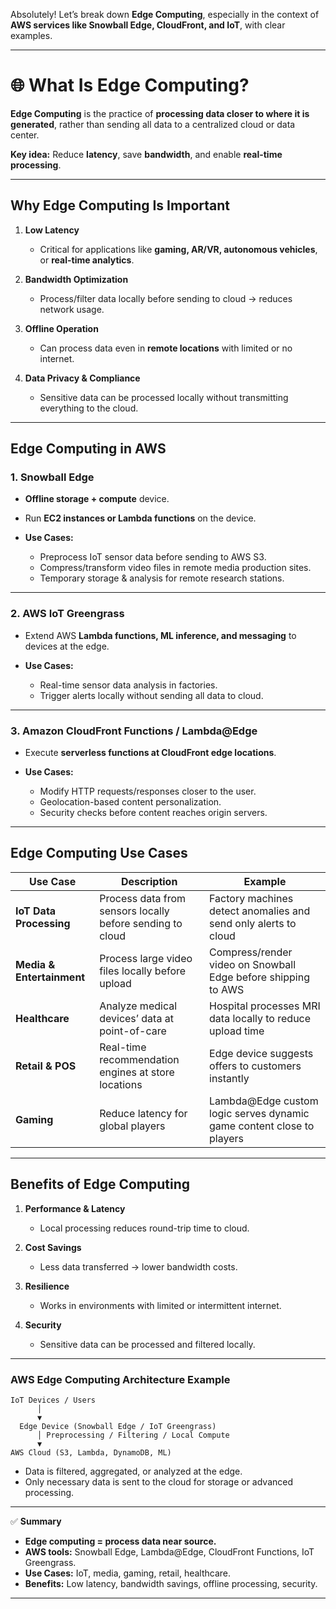 Absolutely! Let’s break down **Edge Computing**, especially in the context of **AWS services like Snowball Edge, CloudFront, and IoT**, with clear examples.

---

# 🌐 **What Is Edge Computing?**

**Edge Computing** is the practice of **processing data closer to where it is generated**, rather than sending all data to a centralized cloud or data center.

**Key idea:** Reduce **latency**, save **bandwidth**, and enable **real-time processing**.

---

## **Why Edge Computing Is Important**

1. **Low Latency**

   - Critical for applications like **gaming, AR/VR, autonomous vehicles**, or **real-time analytics**.

2. **Bandwidth Optimization**

   - Process/filter data locally before sending to cloud → reduces network usage.

3. **Offline Operation**

   - Can process data even in **remote locations** with limited or no internet.

4. **Data Privacy & Compliance**

   - Sensitive data can be processed locally without transmitting everything to the cloud.

---

## **Edge Computing in AWS**

### **1. Snowball Edge**

- **Offline storage + compute** device.
- Run **EC2 instances or Lambda functions** on the device.
- **Use Cases:**

  - Preprocess IoT sensor data before sending to AWS S3.
  - Compress/transform video files in remote media production sites.
  - Temporary storage & analysis for remote research stations.

---

### **2. AWS IoT Greengrass**

- Extend AWS **Lambda functions, ML inference, and messaging** to devices at the edge.
- **Use Cases:**

  - Real-time sensor data analysis in factories.
  - Trigger alerts locally without sending all data to cloud.

---

### **3. Amazon CloudFront Functions / Lambda@Edge**

- Execute **serverless functions at CloudFront edge locations**.
- **Use Cases:**

  - Modify HTTP requests/responses closer to the user.
  - Geolocation-based content personalization.
  - Security checks before content reaches origin servers.

---

## **Edge Computing Use Cases**

| Use Case                  | Description                                               | Example                                                               |
| ------------------------- | --------------------------------------------------------- | --------------------------------------------------------------------- |
| **IoT Data Processing**   | Process data from sensors locally before sending to cloud | Factory machines detect anomalies and send only alerts to cloud       |
| **Media & Entertainment** | Process large video files locally before upload           | Compress/render video on Snowball Edge before shipping to AWS         |
| **Healthcare**            | Analyze medical devices’ data at point-of-care            | Hospital processes MRI data locally to reduce upload time             |
| **Retail & POS**          | Real-time recommendation engines at store locations       | Edge device suggests offers to customers instantly                    |
| **Gaming**                | Reduce latency for global players                         | Lambda@Edge custom logic serves dynamic game content close to players |

---

## **Benefits of Edge Computing**

1. **Performance & Latency**

   - Local processing reduces round-trip time to cloud.

2. **Cost Savings**

   - Less data transferred → lower bandwidth costs.

3. **Resilience**

   - Works in environments with limited or intermittent internet.

4. **Security**

   - Sensitive data can be processed and filtered locally.

---

### **AWS Edge Computing Architecture Example**

```
IoT Devices / Users
      │
      ▼
  Edge Device (Snowball Edge / IoT Greengrass)
      │ Preprocessing / Filtering / Local Compute
      ▼
AWS Cloud (S3, Lambda, DynamoDB, ML)
```

- Data is filtered, aggregated, or analyzed at the edge.
- Only necessary data is sent to the cloud for storage or advanced processing.

---

✅ **Summary**

- **Edge computing = process data near source.**
- **AWS tools:** Snowball Edge, Lambda@Edge, CloudFront Functions, IoT Greengrass.
- **Use Cases:** IoT, media, gaming, retail, healthcare.
- **Benefits:** Low latency, bandwidth savings, offline processing, security.

---


